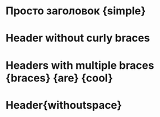 # Просто заголовок {simple}
# Header without curly braces
# Headers with multiple braces {braces} {are} {cool}
# Header{withoutspace}
